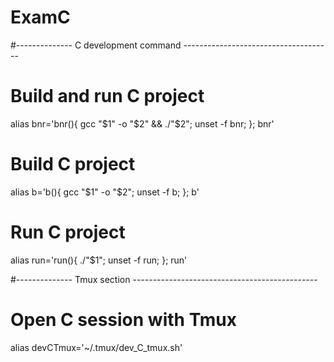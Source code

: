 # ExamC
#--------------  C development command -------------------------------------
# Build and run C project
alias bnr='bnr(){ gcc "$1" -o "$2" && ./"$2"; unset -f bnr; }; bnr'

# Build C project
alias b='b(){ gcc "$1" -o "$2"; unset -f b; }; b'

# Run C project
alias run='run(){ ./"$1"; unset -f run; }; run'


#--------------  Tmux section ----------------------------------------------
# Open C session with Tmux
alias devCTmux='~/.tmux/dev_C_tmux.sh'
